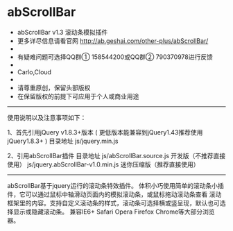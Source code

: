 # abScrollBar

 * abScrollBar v1.3 滚动条模拟插件
 * 更多详尽信息请看官网 http://ab.geshai.com/other-plus/abScrollBar/
 *  
 * 有疑难问题可选择QQ群① 158544200或QQ群② 790370978进行反馈
 * 
 * Carlo,Cloud
 *
 * 请尊重原创，保留头部版权
 * 在保留版权的前提下可应用于个人或商业用途

-------------------------------------------------------------------------------

使用说明以及注意事项如下：

1、首先引用jQuery v1.8.3+版本 ( 更低版本能兼容到jQuery1.43推荐使用jQuery1.8.3+ )
	目录地址 js/jquery.min.js

2、引用abScrollBar插件
	目录地址 
	js/abScrollBar.source.js 开发版（不推荐直接使用）
	js/jquery.abScrollBar-v1.0.min.js 迷你压缩版（推荐直接使用）

-------------------------------------------------------------------------------


abScrollBar基于jquery运行的滚动条特效插件。
体积小巧使用简单的滚动条小插件，它可以通过鼠标中轴滑动页面内的模拟滚动条，或鼠标拖动滚动条查看
滚动框架里的内容。支持自定义滚动条的样式，滚动条可选择横或竖呈现，默认也可选择显示或隐藏滚动条。
兼容IE6+ Safari Opera Firefox Chrome等大部分浏览器。
